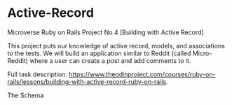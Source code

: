 # Active-Record
Microverse Ruby on Rails Project No.4 [Building with Active Record]

This project puts our knowledge of active record, models, and associations to the tests. We will build an application similar to Reddit (called Micro-Reddit) where a user can create a post and add comments to it.

Full task description: https://www.theodinproject.com/courses/ruby-on-rails/lessons/building-with-active-record-ruby-on-rails.

The Schema
    